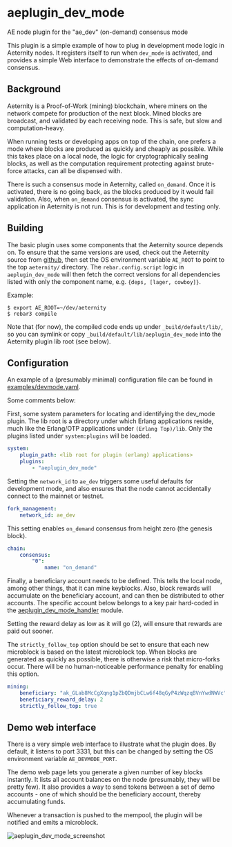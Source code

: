 # aeplugin_dev_mode
AE node plugin for the "ae_dev" (on-demand) consensus mode

This plugin is a simple example of how to plug in development mode logic
in Aeternity nodes. It registers itself to run when `dev_mode` is activated,
and provides a simple Web interface to demonstrate the effects of on-demand
consensus.

## Background

Aeternity is a Proof-of-Work (mining) blockchain, where miners on the network
compete for production of the next block. Mined blocks are broadcast, and
validated by each receiving node. This is safe, but slow and computation-heavy.

When running tests or developing apps on top of the chain, one prefers a mode
where blocks are produced as quickly and cheaply as possible. While this takes
place on a local node, the logic for cryptographically sealing blocks, as well
as the computation requirement protecting against brute-force attacks, can all
be dispensed with.

There is such a consensus mode in Aeternity, called `on_demand`. Once it is
activated, there is no going back, as the blocks produced by it would fail
validation. Also, when `on_demand` consensus is activated, the sync application
in Aeternity is not run. This is for development and testing only.

## Building

The basic plugin uses some components that the Aeternity source depends on.
To ensure that the same versions are used, check out the Aeternity source
from [github](https://github.com/aeternity/aeternity), then set the OS
environment variable `AE_ROOT` to point to the top `aeternity/` directory.
The `rebar.config.script` logic in `aeplugin_dev_mode` will then fetch
the correct versions for all dependencies listed with only the component
name, e.g. `{deps, [lager, cowboy]}`.

Example:
```
$ export AE_ROOT=~/dev/aeternity
$ rebar3 compile
```

Note that (for now), the compiled code ends up under `_build/default/lib/`,
so you can symlink or copy `_build/default/lib/aeplugin_dev_mode` into the
Aeternity plugin lib root (see below).

## Configuration

An example of a (presumably minimal) configuration file can be found in
[examples/devmode.yaml](examples/devmode.yaml).

Some comments below:

First, some system parameters for locating and identifying the dev_mode
plugin. The lib root is a directory under which Erlang applications reside,
much like the Erlang/OTP applications under `(Erlang Top)/lib`.
Only the plugins listed under `system:plugins` will be loaded.

```yaml
system:
    plugin_path: <lib root for plugin (erlang) applications>
    plugins:
        - "aeplugin_dev_mode"
```

Setting the `network_id` to `ae_dev` triggers some useful defaults for
development mode, and also ensures that the node cannot accidentally connect
to the mainnet or testnet.

```yaml
fork_management:
    network_id: ae_dev
```

This setting enables `on_demand` consensus from height zero (the genesis block).
```yaml
chain:
    consensus:
        "0":
            name: "on_demand"
```

Finally, a beneficiary account needs to be defined. This tells the local node,
among other things, that it can mine keyblocks. Also, block rewards will
accumulate on the beneficiary account, and can then be distributed to other
accounts. The specific account below belongs to a key pair hard-coded in
the [aeplugin_dev_mode_handler](src/aeplugin_dev_mode_handler.erl) module.

Setting the reward delay as low as it will go (2), will ensure that rewards
are paid out sooner.

The `strictly_follow_top` option should be set to ensure that each new
microblock is based on the latest microblock top. When blocks are generated
as quickly as possible, there is otherwise a risk that micro-forks occur.
There will be no human-noticeable performance penalty for enabling this option.

```yaml
mining:
    beneficiary: "ak_GLab8McCgXqng1pZbQDmjbCLw6f48qGyP4zWqzqBVnYwdNWVc"
    beneficiary_reward_delay: 2
    strictly_follow_top: true
```

## Demo web interface

There is a very simple web interface to illustrate what the plugin does.
By default, it listens to port 3331, but this can be changed by setting
the OS environment variable `AE_DEVMODE_PORT`.

The demo web page lets you generate a given number of key blocks instantly.
It lists all account balances on the node (presumably, they will be pretty few).
It also provides a way to send tokens between a set of demo accounts - one of
which should be the beneficiary account, thereby accumulating funds.

Whenever a transaction is pushed to the mempool, the plugin will be notified
and emits a microblock.

![aeplugin_dev_mode_screenshot](https://user-images.githubusercontent.com/160216/132022473-15bcd02f-2805-4d90-a0da-ffd530a1a701.png)

